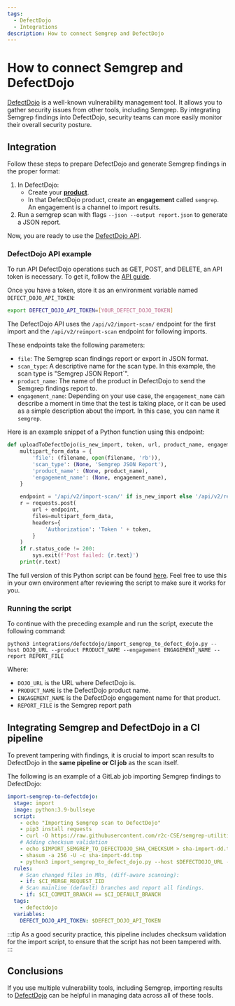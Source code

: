 ```yaml
---
tags:
  - DefectDojo
  - Integrations
description: How to connect Semgrep and DefectDojo
---
```


# How to connect Semgrep and DefectDojo

[DefectDojo](https://www.defectdojo.com/) is a well-known vulnerability management tool. It allows you to gather security issues from other tools, including Semgrep. By integrating Semgrep findings into DefectDojo, security teams can more easily monitor their overall security posture.

## Integration
Follow these steps to prepare DefectDojo and generate Semgrep findings in the proper format:

1. In DefectDojo:
    - Create your [**product**](https://defectdojo-dev.readthedocs.io/en/latest/features.html#products).
    - In that DefectDojo product, create an **engagement** called `semgrep`. An engagement is a channel to import results.
2. Run a semgrep scan with flags `--json --output report.json` to generate a JSON report.

Now, you are ready to use the [DefectDojo API](https://documentation.defectdojo.com/integrations/api-v2-docs/).

### DefectDojo API example 

To run API DefectDojo operations such as GET, POST, and DELETE, an API token is necessary. To get it, follow the [API guide](https://documentation.defectdojo.com/integrations/api-v2-docs/).

Once you have a token, store it as an environment variable named `DEFECT_DOJO_API_TOKEN`:
```bash
export DEFECT_DOJO_API_TOKEN=[YOUR_DEFECT_DOJO_TOKEN]
```

The DefectDojo API uses the `/api/v2/import-scan/` endpoint for the first import and the `/api/v2/reimport-scan` endpoint for following imports.

These endpoints take the following parameters:

* `file`: The Semgrep scan findings report or export in JSON format.
* `scan_type`: A descriptive name for the scan type. In this example, the scan type is "Semgrep JSON Report`".
* `product_name`: The name of the product in DefectDojo to send the Semgrep findings report to.
* `engagement_name`: Depending on your use case, the `engagement_name` can describe a moment in time that the test is taking place, or it can be used as a simple description about the import. In this case, you can name it `semgrep`.

Here is an example snippet of a Python function using this endpoint:

```python
def uploadToDefectDojo(is_new_import, token, url, product_name, engagement_name, filename):
    multipart_form_data = {
        'file': (filename, open(filename, 'rb')),
        'scan_type': (None, 'Semgrep JSON Report'),
        'product_name': (None, product_name),
        'engagement_name': (None, engagement_name),
    }

    endpoint = '/api/v2/import-scan/' if is_new_import else '/api/v2/reimport-scan/'
    r = requests.post(
        url + endpoint,
        files=multipart_form_data,
        headers={
            'Authorization': 'Token ' + token,
        }
    )
    if r.status_code != 200:
        sys.exit(f'Post failed: {r.text}')
    print(r.text)
```

The full version of this Python script can be found [here](https://github.com/r2c-CSE/semgrep-utilities/blob/main/integrations/defectdojo/import_semgrep_to_defect_dojo.py). Feel free to use this in your own environment after reviewing the script to make sure it works for you.

### Running the script

To continue with the preceding example and run the script, execute the following command:

<pre class="language-bash"><code>python3 integrations/defectdojo/import_semgrep_to_defect_dojo.py --host <span className="placeholder">DOJO_URL</span> --product <span className="placeholder">PRODUCT_NAME</span> --engagement <span className="placeholder">ENGAGEMENT_NAME</span> --report <span className="placeholder">REPORT_FILE</span></code></pre>

Where:

* `DOJO_URL` is the URL where DefectDojo is.
* `PRODUCT_NAME` is the DefectDojo product name.
* `ENGAGEMENT_NAME` is the DefectDojo engagement name for that product.
* `REPORT_FILE` is the Semgrep report path

## Integrating Semgrep and DefectDojo in a CI pipeline

To prevent tampering with findings, it is crucial to import scan results to DefectDojo in the **same pipeline or CI job** as the scan itself.

The following is an example of a GitLab job importing Semgrep findings to DefectDojo:

```yaml
import-semgrep-to-defectdojo:
  stage: import
  image: python:3.9-bullseye
  script:
    - echo "Importing Semgrep scan to DefectDojo"
    - pip3 install requests
    - curl -O https://raw.githubusercontent.com/r2c-CSE/semgrep-utilities/main/integrations/defectdojo/import_semgrep_to_defect_dojo.py
    # Adding checksum validation
    - echo $IMPORT_SEMGREP_TO_DEFECTDOJO_SHA_CHECKSUM > sha-import-dd.tmp
    - shasum -a 256 -U -c sha-import-dd.tmp
    - python3 import_semgrep_to_defect_dojo.py --host $DEFECTDOJO_URL --product $PRODUCT --engagement semgrep --report report.json || true
  rules:
    # Scan changed files in MRs, (diff-aware scanning):
    - if: $CI_MERGE_REQUEST_IID
    # Scan mainline (default) branches and report all findings.
    - if: $CI_COMMIT_BRANCH == $CI_DEFAULT_BRANCH
  tags:
    - defectdojo
  variables:
    DEFECT_DOJO_API_TOKEN: $DEFECT_DOJO_API_TOKEN
```

:::tip
As a good security practice, this pipeline includes checksum validation for the import script, to ensure that the script has not been tampered with.
:::

## Conclusions

If you use multiple vulnerability tools, including Semgrep, importing results to [DefectDojo](https://www.defectdojo.com/) can be helpful in managing data across all of these tools.